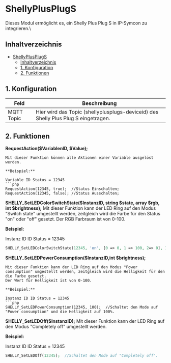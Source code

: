 # ShellyPlusPlugS
   Dieses Modul ermöglicht es, ein Shelly Plus Plug S in IP-Symcon zu integrieren.\
       
## Inhaltverzeichnis
- [ShellyPlusPlugS](#shellyplusplugs)
  - [Inhaltverzeichnis](#inhaltverzeichnis)
  - [1. Konfiguration](#1-konfiguration)
  - [2. Funktionen](#2-funktionen)
   
## 1. Konfiguration  
   Feld | Beschreibung
   ------------ | ----------------
   MQTT Topic | Hier wird das Topic (shellyplusplugs-deviceid) des Shelly Plus Plug S eingetragen.
## 2. Funktionen
   
   **RequestAction($VariablenID, $Value);**
   ```
   Mit dieser Funktion können alle Aktionen einer Variable ausgelöst werden.

   **Beispiel:**

   Variable ID Status = 12345
   ```php
   RequestAction(12345, true);  //Status Einschalten;
   RequestAction(12345, false); //Status Ausschalten;
   ```

   **SHELLY_SetLEDColorSwitchState($InstanzID, string $state, array $rgb, int $brightness);**
   Mit dieser Funktion kann der LED Ring auf den Modus "Switch state" umgestellt werden, zeitgleich wird die Farbe für den Status "on" oder "off" gesetzt.
   Der RGB Farbraum ist von 0-100.
   
   **Beispiel:**

   Instanz ID ID Status = 12345
   ```php
   SHELLY_SetLEDColorSwitchState(12345, 'on', [0 => 0, 1 => 100, 2=> 0], 100);  //Schaltet den Mode auf "Switch state" und die Farbe für den Status "on" auf Grün.
   ```

   **SHELLY_SetLEDPowerConsumption($InstanzID,int $brightness);**
   ```
   Mit dieser Funktion kann der LED Ring auf den Modus "Power consumption" umgestellt werden, zeitgleich wird die Helligkeit für den die Farbe gesetzt.
   Der Wert für Helligkeit ist von 0-100.
   
   **Beispiel:**

   Instanz ID ID Status = 12345
   ```php
   SHELLY_SetLEDPowerConsumption(12345, 100);  //Schaltet den Mode auf "Power consumption" und die Helligkeit auf 100%.
   ```

   **SHELLY_SetLEDOff($InstanzID);**
   Mit dieser Funktion kann der LED Ring auf den Modus "Completely off" umgestellt werden.

   **Beispiel:**

   Instanz ID ID Status = 12345
   ```php
   SHELLY_SetLEDOff(12345);  //Schaltet den Mode auf "Completely off".
   ```